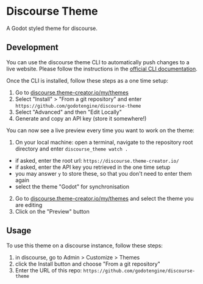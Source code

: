 # Discourse Theme
A Godot styled theme for discourse.


## Development

You can use the discourse theme CLI to automatically push changes to a live website.
Please follow the instructions in the [official CLI documentation](https://meta.discourse.org/t/install-the-discourse-theme-cli-console-app-to-help-you-build-themes/82950).

Once the CLI is installed, follow these steps as a one time setup:
1. Go to [discourse.theme-creator.io/my/themes](https://discourse.theme-creator.io/my/themes)
2. Select "Install" > "From a git repository" and enter `https://github.com/godotengine/discourse-theme`
3. Select "Advanced" and then "Edit Locally"
4. Generate and copy an API key (store it somewhere!)

You can now see a live preview every time you want to work on the theme:
1. On your local machine: open a terminal, navigate to the repository root directory and enter `discourse_theme watch .`
  - if asked, enter the root url: `https://discourse.theme-creator.io/`
  - if asked, enter the API key you retrieved in the one time setup
  - you may answer `y` to store these, so that you don't need to enter them again
  - select the theme "Godot" for synchronisation
2. Go to [discourse.theme-creator.io/my/themes](https://discourse.theme-creator.io/my/themes) and select the theme you are editing
3. Click on the "Preview" button


## Usage

To use this theme on a discourse instance, follow these steps:

1. in discourse, go to Admin > Customize > Themes
2. click the Install button and choose "From a git repository"
3. Enter the URL of this repo: `https://github.com/godotengine/discourse-theme`
